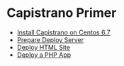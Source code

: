 # Capistrano Primer


* [Install Capistrano on Centos 6.7](https://github.com/schoolofdevops/learn-capistrano/blob/master/01_install_capistrano.md)  
* [Prepare Deploy Server](https://github.com/schoolofdevops/learn-capistrano/blob/master/02_prepare_deploy_server.md)
* [Deploy HTML Site](https://github.com/schoolofdevops/learn-capistrano/blob/master/03_deploy_html_site.md)  
* [Deploy a PHP App](https://github.com/schoolofdevops/learn-capistrano/blob/master/04_deploy_php_app.md)
